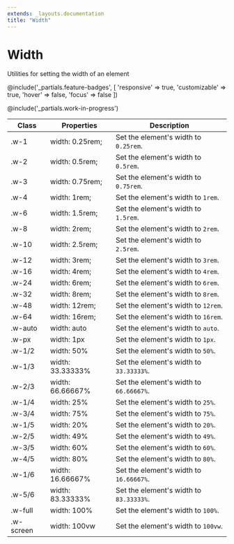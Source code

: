 ```yaml
---
extends: _layouts.documentation
title: "Width"
---
```


# Width

<div class="text-xl text-slate-light mb-4">
    Utilities for setting the width of an element
</div>

@include('_partials.feature-badges', [
    'responsive' => true,
    'customizable' => true,
    'hover' => false,
    'focus' => false
])

@include('_partials.work-in-progress')

<div class="border-t border-grey-lighter">
    <table class="w-full text-left" style="border-collapse: collapse;">
      <colgroup>
        <col class="w-1/5">
        <col class="w-1/3">
        <col>
      </colgroup>
        <thead>
          <tr>
              <th class="text-sm font-semibold text-grey-darker p-2 bg-grey-lightest">Class</th>
              <th class="text-sm font-semibold text-grey-darker p-2 bg-grey-lightest">Properties</th>
              <th class="text-sm font-semibold text-grey-darker p-2 bg-grey-lightest">Description</th>
          </tr>
        </thead>
        <tbody class="align-baseline">
            <tr>
                <td class="p-2 border-t border-smoke-light font-mono text-xs text-purple-dark">.w-1</td>
                <td class="p-2 border-t border-smoke-light font-mono text-xs text-blue-dark">width: 0.25rem;</td>
                <td class="p-2 border-t border-smoke-light text-sm text-grey-darker">Set the element's width to <code>0.25rem</code>.</td>
            </tr>
            <tr>
                <td class="p-2 border-t border-smoke-light font-mono text-xs text-purple-dark">.w-2</td>
                <td class="p-2 border-t border-smoke-light font-mono text-xs text-blue-dark">width: 0.5rem;</td>
                <td class="p-2 border-t border-smoke-light text-sm text-grey-darker">Set the element's width to <code>0.5rem</code>.</td>
            </tr>
            <tr>
                <td class="p-2 border-t border-smoke-light font-mono text-xs text-purple-dark">.w-3</td>
                <td class="p-2 border-t border-smoke-light font-mono text-xs text-blue-dark">width: 0.75rem;</td>
                <td class="p-2 border-t border-smoke-light text-sm text-grey-darker">Set the element's width to <code>0.75rem</code>.</td>
            </tr>
            <tr>
                <td class="p-2 border-t border-smoke-light font-mono text-xs text-purple-dark">.w-4</td>
                <td class="p-2 border-t border-smoke-light font-mono text-xs text-blue-dark">width: 1rem;</td>
                <td class="p-2 border-t border-smoke-light text-sm text-grey-darker">Set the element's width to <code>1rem</code>.</td>
            </tr>
            <tr>
                <td class="p-2 border-t border-smoke-light font-mono text-xs text-purple-dark">.w-6</td>
                <td class="p-2 border-t border-smoke-light font-mono text-xs text-blue-dark">width: 1.5rem;</td>
                <td class="p-2 border-t border-smoke-light text-sm text-grey-darker">Set the element's width to <code>1.5rem</code>.</td>
            </tr>
            <tr>
                <td class="p-2 border-t border-smoke-light font-mono text-xs text-purple-dark">.w-8</td>
                <td class="p-2 border-t border-smoke-light font-mono text-xs text-blue-dark">width: 2rem;</td>
                <td class="p-2 border-t border-smoke-light text-sm text-grey-darker">Set the element's width to <code>2rem</code>.</td>
            </tr>
            <tr>
                <td class="p-2 border-t border-smoke-light font-mono text-xs text-purple-dark">.w-10</td>
                <td class="p-2 border-t border-smoke-light font-mono text-xs text-blue-dark">width: 2.5rem;</td>
                <td class="p-2 border-t border-smoke-light text-sm text-grey-darker">Set the element's width to <code>2.5rem</code>.</td>
            </tr>
            <tr>
                <td class="p-2 border-t border-smoke-light font-mono text-xs text-purple-dark">.w-12</td>
                <td class="p-2 border-t border-smoke-light font-mono text-xs text-blue-dark">width: 3rem;</td>
                <td class="p-2 border-t border-smoke-light text-sm text-grey-darker">Set the element's width to <code>3rem</code>.</td>
            </tr>
            <tr>
                <td class="p-2 border-t border-smoke-light font-mono text-xs text-purple-dark">.w-16</td>
                <td class="p-2 border-t border-smoke-light font-mono text-xs text-blue-dark">width: 4rem;</td>
                <td class="p-2 border-t border-smoke-light text-sm text-grey-darker">Set the element's width to <code>4rem</code>.</td>
            </tr>
            <tr>
                <td class="p-2 border-t border-smoke-light font-mono text-xs text-purple-dark">.w-24</td>
                <td class="p-2 border-t border-smoke-light font-mono text-xs text-blue-dark">width: 6rem;</td>
                <td class="p-2 border-t border-smoke-light text-sm text-grey-darker">Set the element's width to <code>6rem</code>.</td>
            </tr>
            <tr>
                <td class="p-2 border-t border-smoke-light font-mono text-xs text-purple-dark">.w-32</td>
                <td class="p-2 border-t border-smoke-light font-mono text-xs text-blue-dark">width: 8rem;</td>
                <td class="p-2 border-t border-smoke-light text-sm text-grey-darker">Set the element's width to <code>8rem</code>.</td>
            </tr>
            <tr>
                <td class="p-2 border-t border-smoke-light font-mono text-xs text-purple-dark">.w-48</td>
                <td class="p-2 border-t border-smoke-light font-mono text-xs text-blue-dark">width: 12rem;</td>
                <td class="p-2 border-t border-smoke-light text-sm text-grey-darker">Set the element's width to <code>12rem</code>.</td>
            </tr>
            <tr>
                <td class="p-2 border-t border-smoke-light font-mono text-xs text-purple-dark">.w-64</td>
                <td class="p-2 border-t border-smoke-light font-mono text-xs text-blue-dark">width: 16rem;</td>
                <td class="p-2 border-t border-smoke-light text-sm text-grey-darker">Set the element's width to <code>16rem</code>.</td>
            </tr>
            <tr>
                <td class="p-2 border-t border-smoke-light font-mono text-xs text-purple-dark">.w-auto</td>
                <td class="p-2 border-t border-smoke-light font-mono text-xs text-blue-dark">width: auto</td>
                <td class="p-2 border-t border-smoke-light text-sm text-grey-darker">Set the element's width to <code>auto</code>.</td>
            </tr>
            <tr>
                <td class="p-2 border-t border-smoke-light font-mono text-xs text-purple-dark">.w-px</td>
                <td class="p-2 border-t border-smoke-light font-mono text-xs text-blue-dark">width: 1px</td>
                <td class="p-2 border-t border-smoke-light text-sm text-grey-darker">Set the element's width to <code>1px</code>.</td>
            </tr>
            <tr>
                <td class="p-2 border-t border-smoke-light font-mono text-xs text-purple-dark">.w-1/2</td>
                <td class="p-2 border-t border-smoke-light font-mono text-xs text-blue-dark">width: 50%</td>
                <td class="p-2 border-t border-smoke-light text-sm text-grey-darker">Set the element's width to <code>50%</code>.</td>
            </tr>
            <tr>
                <td class="p-2 border-t border-smoke-light font-mono text-xs text-purple-dark">.w-1/3</td>
                <td class="p-2 border-t border-smoke-light font-mono text-xs text-blue-dark">width: 33.33333%</td>
                <td class="p-2 border-t border-smoke-light text-sm text-grey-darker">Set the element's width to <code>33.33333%</code>.</td>
            </tr>
            <tr>
                <td class="p-2 border-t border-smoke-light font-mono text-xs text-purple-dark">.w-2/3</td>
                <td class="p-2 border-t border-smoke-light font-mono text-xs text-blue-dark">width: 66.66667%</td>
                <td class="p-2 border-t border-smoke-light text-sm text-grey-darker">Set the element's width to <code>66.66667%</code>.</td>
            </tr>
            <tr>
                <td class="p-2 border-t border-smoke-light font-mono text-xs text-purple-dark">.w-1/4</td>
                <td class="p-2 border-t border-smoke-light font-mono text-xs text-blue-dark">width: 25%</td>
                <td class="p-2 border-t border-smoke-light text-sm text-grey-darker">Set the element's width to <code>25%</code>.</td>
            </tr>
            <tr>
                <td class="p-2 border-t border-smoke-light font-mono text-xs text-purple-dark">.w-3/4</td>
                <td class="p-2 border-t border-smoke-light font-mono text-xs text-blue-dark">width: 75%</td>
                <td class="p-2 border-t border-smoke-light text-sm text-grey-darker">Set the element's width to <code>75%</code>.</td>
            </tr>
            <tr>
                <td class="p-2 border-t border-smoke-light font-mono text-xs text-purple-dark">.w-1/5</td>
                <td class="p-2 border-t border-smoke-light font-mono text-xs text-blue-dark">width: 20%</td>
                <td class="p-2 border-t border-smoke-light text-sm text-grey-darker">Set the element's width to <code>20%</code>.</td>
            </tr>
            <tr>
                <td class="p-2 border-t border-smoke-light font-mono text-xs text-purple-dark">.w-2/5</td>
                <td class="p-2 border-t border-smoke-light font-mono text-xs text-blue-dark">width: 49%</td>
                <td class="p-2 border-t border-smoke-light text-sm text-grey-darker">Set the element's width to <code>49%</code>.</td>
            </tr>
            <tr>
                <td class="p-2 border-t border-smoke-light font-mono text-xs text-purple-dark">.w-3/5</td>
                <td class="p-2 border-t border-smoke-light font-mono text-xs text-blue-dark">width: 60%</td>
                <td class="p-2 border-t border-smoke-light text-sm text-grey-darker">Set the element's width to <code>60%</code>.</td>
            </tr>
            <tr>
                <td class="p-2 border-t border-smoke-light font-mono text-xs text-purple-dark">.w-4/5</td>
                <td class="p-2 border-t border-smoke-light font-mono text-xs text-blue-dark">width: 80%</td>
                <td class="p-2 border-t border-smoke-light text-sm text-grey-darker">Set the element's width to <code>80%</code>.</td>
            </tr>
            <tr>
                <td class="p-2 border-t border-smoke-light font-mono text-xs text-purple-dark">.w-1/6</td>
                <td class="p-2 border-t border-smoke-light font-mono text-xs text-blue-dark">width: 16.66667%</td>
                <td class="p-2 border-t border-smoke-light text-sm text-grey-darker">Set the element's width to <code>16.66667%</code>.</td>
            </tr>
            <tr>
                <td class="p-2 border-t border-smoke-light font-mono text-xs text-purple-dark">.w-5/6</td>
                <td class="p-2 border-t border-smoke-light font-mono text-xs text-blue-dark">width: 83.33333%</td>
                <td class="p-2 border-t border-smoke-light text-sm text-grey-darker">Set the element's width to <code>83.33333%</code>.</td>
            </tr>
            <tr>
                <td class="p-2 border-t border-smoke-light font-mono text-xs text-purple-dark">.w-full</td>
                <td class="p-2 border-t border-smoke-light font-mono text-xs text-blue-dark">width: 100%</td>
                <td class="p-2 border-t border-smoke-light text-sm text-grey-darker">Set the element's width to <code>100%</code>.</td>
            </tr>
            <tr>
                <td class="p-2 border-t border-smoke-light font-mono text-xs text-purple-dark">.w-screen</td>
                <td class="p-2 border-t border-smoke-light font-mono text-xs text-blue-dark">width: 100vw</td>
                <td class="p-2 border-t border-smoke-light text-sm text-grey-darker">Set the element's width to <code>100vw</code>.</td>
            </tr>
        </tbody>
    </table>
</div>
